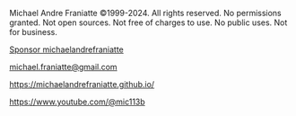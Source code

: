 ﻿  
Michael Andre Franiatte ©1999-2024. All rights reserved. No permissions granted. Not open sources. Not free of charges to use. No public uses. Not for business.  
  
[Sponsor michaelandrefraniatte](https://github.com/sponsors/michaelandrefraniatte/button)  
  
michael.franiatte@gmail.com  
  
https://michaelandrefraniatte.github.io/  
  
https://www.youtube.com/@mic113b  
  